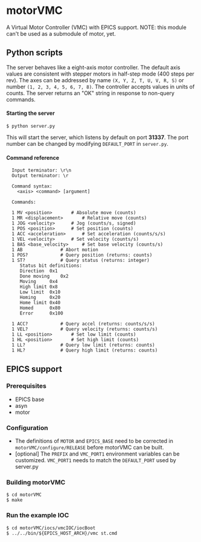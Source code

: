 # motorVMC
A Virtual Motor Controller (VMC) with EPICS support.  NOTE: this module can't be used as a submodule of motor, yet.

## Python scripts

The server behaves like a eight-axis motor controller. The default axis values are consistent with stepper motors in half-step mode (400 steps per rev).  The axes can be addressed by name `(X, Y, Z, T, U, V, R, S)` or number `(1, 2, 3, 4, 5, 6, 7, 8)`.  The controller accepts values in units of counts.  The server returns an "OK" string in response to non-query commands.

#### Starting the server
```
$ python server.py
``` 
This will start the server, which listens by default on port **31337**. The port number can be changed by modifying `DEFAULT_PORT` in `server.py`.

#### Command reference
```
  Input terminator: \r\n
  Output terminator: \r

  Command syntax:
    <axis> <command> [argument]

  Commands:

  1 MV <position>		# Absolute move (counts)
  1 MR <displacement>		# Relative move (counts)
  1 JOG <velocity>		# Jog (counts/s, signed)
  1 POS <position>		# Set position (counts)
  1 ACC <acceleration>		# Set acceleration (counts/s/s)
  1 VEL <velocity>		# Set velocity (counts/s)
  1 BAS <base_velocity>		# Set base velocity (counts/s)
  1 AB				# Abort motion
  1 POS?			# Query position (returns: counts)
  1 ST?				# Query status (returns: integer)
	 Status bit definitions:
	 Direction	0x1
	 Done moving	0x2
	 Moving		0x4
	 High limit	0x8
	 Low limit	0x10
	 Homing		0x20
	 Home limit	0x40
	 Homed		0x80
	 Error		0x100

  1 ACC?			# Query accel (returns: counts/s/s)
  1 VEL?			# Query velocity (returns: counts/s)
  1 LL <position>		# Set low limit (counts)
  1 HL <position>		# Set high limit (counts)
  1 LL?				# Query low limit (returns: counts)
  1 HL?				# Query high limit (returns: counts)
```

## EPICS support

### Prerequisites
* EPICS base
* asyn
* motor

### Configuration

* The definitions of `MOTOR` and `EPICS_BASE` need to be corrected in `motorVMC/configure/RELEASE` before motorVMC can be built.
* [optional] The `PREFIX` and `VMC_PORT1` environment variables can be customized.  `VMC_PORT1` needs to match the `DEFAULT_PORT` used by server.py

### Building motorVMC
```
$ cd motorVMC
$ make
```

### Run the example IOC
```
$ cd motorVMC/iocs/vmcIOC/iocBoot
$ ../../bin/${EPICS_HOST_ARCH}/vmc st.cmd
```
